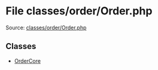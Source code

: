 File classes/order/Order.php
=========

Source: [classes/order/Order.php](https://github.com/PrestaShop/PrestaShop/blob/1.6.0.9/classes/order/Order.php)


Classes
-------

* [OrderCore](class.OrderCore.md)

